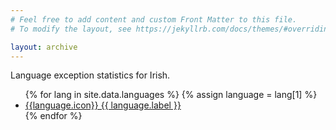 ```yaml
---
# Feel free to add content and custom Front Matter to this file.
# To modify the layout, see https://jekyllrb.com/docs/themes/#overriding-theme-defaults

layout: archive
---
```


Language exception statistics for Irish.

<ul class="languages">
{% for lang in site.data.languages %}
{% assign language = lang[1] %}
<li><a href="{{site.baseurl}}/{{lang[0]}}">{{language.icon}} {{ language.label }}</a></li>
{% endfor %}
</ul>

